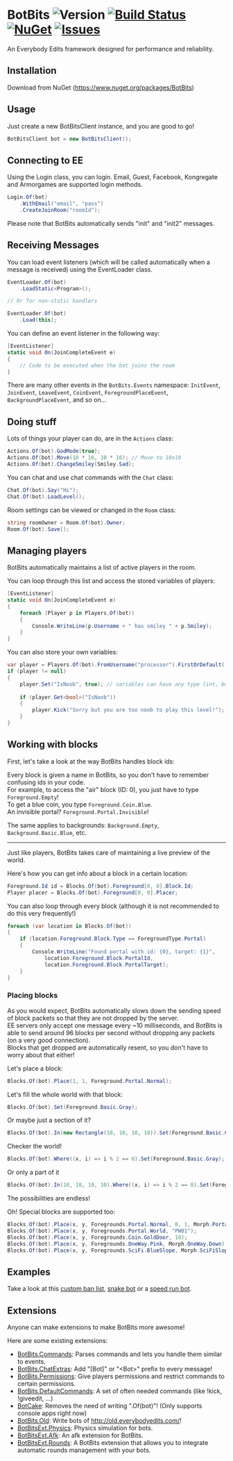 # BotBits  ![Version](https://img.shields.io/nuget/v/BotBits.svg?style=flat-square&label=version) [![Build Status](https://img.shields.io/travis/Yonom/BotBits.svg?style=flat-square)](https://travis-ci.org/Yonom/BotBits) [![NuGet](https://img.shields.io/nuget/dt/BotBits.svg?style=flat-square)](https://www.nuget.org/packages/BotBits) [![Issues](https://img.shields.io/github/issues/Yonom/BotBits.svg?style=flat-square)](https://github.com/Yonom/BotBits/issues)

An Everybody Edits framework designed for performance and reliability.

## Installation
Download from NuGet (https://www.nuget.org/packages/BotBits)

## Usage
Just create a new BotBitsClient instance, and you are good to go!
```csharp
BotBitsClient bot = new BotBitsClient();
```

## Connecting to EE
Using the Login class, you can login. Email, Guest, Facebook, Kongregate and Armorgames are supported login methods.
```csharp
Login.Of(bot)
    .WithEmail("email", "pass")
    .CreateJoinRoom("roomId");
```
Please note that BotBits automatically sends "init" and "init2" messages.

## Receiving Messages
You can load event listeners (which will be called automatically when a message is received) using the EventLoader class.
```csharp
EventLoader.Of(bot)
    .LoadStatic<Program>();

// Or for non-static handlers

EventLoader.Of(bot)
    .Load(this);
```

You can define an event listener in the following way:
```csharp
[EventListener]
static void On(JoinCompleteEvent e) 
{
    // Code to be executed when the bot joins the room
}
```
There are many other events in the `BotBits.Events` namespace: `InitEvent`, `JoinEvent`, `LeaveEvent`, `CoinEvent`, `ForegroundPlaceEvent`, `BackgroundPlaceEvent`, and so on...

## Doing stuff
Lots of things your player can do, are in the `Actions` class:
```csharp
Actions.Of(bot).GodMode(true);
Actions.Of(bot).Move(10 * 16, 10 * 16); // Move to 10x10
Actions.Of(bot).ChangeSmiley(Smiley.Sad);
```

You can chat and use chat commands with the `Chat` class:
```csharp
Chat.Of(bot).Say("Hi");
Chat.Of(bot).LoadLevel();
```

Room settings can be viewed or changed in the `Room` class:
```csharp
string roomOwner = Room.Of(bot).Owner;
Room.Of(bot).Save();
```

## Managing players
BotBits automatically maintains a list of active players in the room.

You can loop through this list and access the stored variables of players:
```csharp
[EventListener]
static void On(JoinCompleteEvent e) 
{
    foreach (Player p in Players.Of(bot)) 
    {
        Console.WriteLine(p.Username + " has smiley " + p.Smiley);
    }
}
```

You can also store your own variables:
```csharp
var player = Players.Of(bot).FromUsername("processor").FirstOrDefault();
if (player != null) 
{
    player.Set("IsNoob", true); // variables can have any type (int, bool, string, custom type, ...)
    
    if (player.Get<bool>("IsNoob"))
    {
        player.Kick("Sorry but you are too noob to play this level!");
    }
}
```

## Working with blocks
First, let's take a look at the way BotBits handles block ids:

Every block is given a name in BotBits, so you don't have to remember confusing ids in your code.  
For example, to access the "air" block (ID: 0), you just have to type `Foreground.Empty`!  
To get a blue coin, you type `Foreground.Coin.Blue`.  
An invisible portal? `Foreground.Portal.Invisible`! 
 
The same applies to backgrounds: `Background.Empty`, `Background.Basic.Blue`, etc.  

---

Just like players, BotBits takes care of maintaining a live preview of the world.

Here's how you can get info about a block in a certain location:
```csharp
Foreground.Id id = Blocks.Of(bot).Foreground[0, 0].Block.Id;
Player placer = Blocks.Of(bot).Foreground[0, 0].Placer;
```

You can also loop through every block (although it is not recommended to do this very frequently!)
```csharp
foreach (var location in Blocks.Of(bot))
{
    if (location.Foreground.Block.Type == ForegroundType.Portal)
    {
        Console.WriteLine("Found portal with id: {0}, target: {1}",
            location.Foreground.Block.PortalId,
            location.Foreground.Block.PortalTarget);
    }
}
```

### Placing blocks
As you would expect, BotBits automatically slows down the sending speed of block packets so that they are not dropped by the server.  
EE servers only accept one message every ~10 milliseconds, and BotBits is able to send around 96 blocks per second without dropping any packets (on a very good connection).  
Blocks that get dropped are automatically resent, so you don't have to worry about that either!

Let's place a block:
```csharp
Blocks.Of(bot).Place(1, 1, Foreground.Portal.Normal);
```

Let's fill the whole world with that block:
```csharp
Blocks.Of(bot).Set(Foreground.Basic.Gray);
```

Or maybe just a section of it?
```csharp
Blocks.Of(bot).In(new Rectangle(10, 10, 10, 10)).Set(Foreground.Basic.Gray);
```

Checker the world!
```csharp
Blocks.Of(bot).Where((x, i) => i % 2 == 0).Set(Foreground.Basic.Gray);
```

Or only a part of it
```csharp
Blocks.Of(bot).In(10, 10, 10, 10).Where((x, i) => i % 2 == 0).Set(Foreground.Basic.Gray);
```

The possibilities are endless!

Oh! Special blocks are supported too:
```csharp
Blocks.Of(bot).Place(x, y, Foregrounds.Portal.Normal, 0, 1, Morph.Portal.Left);
Blocks.Of(bot).Place(x, y, Foregrounds.Portal.World, "PW01");
Blocks.Of(bot).Place(x, y, Foregrounds.Coin.GoldDoor, 10);
Blocks.Of(bot).Place(x, y, Foregrounds.OneWay.Pink, Morph.OneWay.Down);
Blocks.Of(bot).Place(x, y, Foregrounds.SciFi.BlueSlope, Morph.SciFiSlope.InSouthEastPart);
```

## Examples
Take a look at this [custom ban list](http://botbits.yonom.org/examples/bans), [snake bot](http://botbits.yonom.org/examples/snakebot) or a [speed run bot](https://gist.github.com/Yonom/75e5c83937ea8a167d9d).

## Extensions
Anyone can make extensions to make BotBits more awesome!

Here are some existing extensions:

- [BotBits.Commands](https://github.com/Yonom/BotBits.Commands): Parses commands and lets you handle them similar to events.
- [BotBits.ChatExtras](https://github.com/Yonom/BotBits.ChatExtras): Add "\[Bot\]" or "\<Bot\>" prefix to every message!
- [BotBits.Permissions](https://github.com/Yonom/BotBits.Permissions): Give players permissions and restrict commands to certain permissions.
- [BotBits.DefaultCommands](https://github.com/Yonom/BotBits.DefaultCommands): A set of often needed commands (like !kick, !giveedit, ...)
- [BotCake](https://github.com/Yonom/BotCake): Removes the need of writing ".Of(bot)"! (Only supports console apps right now)
- [BotBits.Old](https://github.com/Yonom/BotBits.Old): Write bots of http://old.everybodyedits.com/!
- [BotBitsExt.Physics](https://github.com/Tunous/BotBitsExt.Physics): Physics simulation for bots.
- [BotBitsExt.Afk](https://github.com/Tunous/BotBitsExt.Afk): An afk extension for BotBits.
- [BotBitsExt.Rounds](https://github.com/Tunous/BotBitsExt.Rounds): A BotBits extension that allows you to integrate automatic rounds management with your bots.
